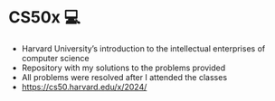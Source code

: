 # CS50x 💻
- Harvard University’s introduction to the intellectual enterprises of computer science
- Repository with my solutions to the problems provided
- All problems were resolved after I attended the classes
- https://cs50.harvard.edu/x/2024/

